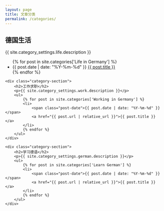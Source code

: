 ```yaml
---
layout: page
title: 文章分类
permalink: /categories/
---
```


<div class="categories-list">
    <div class="category-section">
        <h2>德国生活</h2>
        <p>{{ site.category_settings.life.description }}</p>
        <ul>
            {% for post in site.categories['Life in Germany'] %}
            <li>
                <span class="post-date">{{ post.date | date: "%Y-%m-%d" }}</span>
                <a href="{{ post.url | relative_url }}">{{ post.title }}</a>
            </li>
            {% endfor %}
        </ul>
    </div>

    <div class="category-section">
        <h2>工作求职</h2>
        <p>{{ site.category_settings.work.description }}</p>
        <ul>
            {% for post in site.categories['Working in Germany'] %}
            <li>
                <span class="post-date">{{ post.date | date: "%Y-%m-%d" }}</span>
                <a href="{{ post.url | relative_url }}">{{ post.title }}</a>
            </li>
            {% endfor %}
        </ul>
    </div>

    <div class="category-section">
        <h2>学习德语</h2>
        <p>{{ site.category_settings.german.description }}</p>
        <ul>
            {% for post in site.categories['Learn German'] %}
            <li>
                <span class="post-date">{{ post.date | date: "%Y-%m-%d" }}</span>
                <a href="{{ post.url | relative_url }}">{{ post.title }}</a>
            </li>
            {% endfor %}
        </ul>
    </div>
</div> 